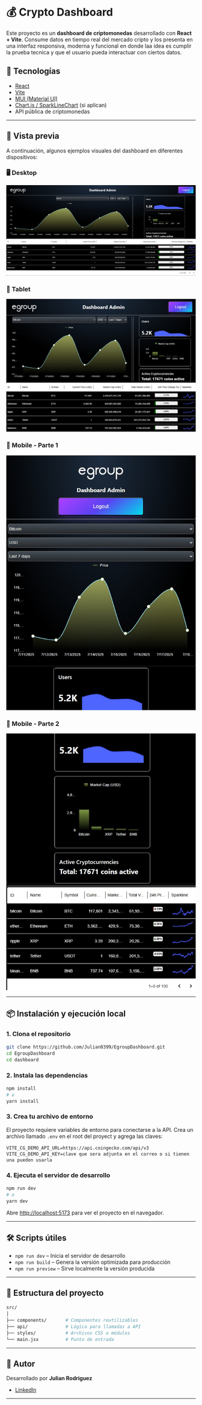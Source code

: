 # 💰 Crypto Dashboard

Este proyecto es un **dashboard de criptomonedas** desarrollado con **React + Vite**. Consume datos en tiempo real del mercado cripto y los presenta en una interfaz responsiva, moderna y funcional en donde laa idea es cumplir la prueba  tecnica  y que el usuario pueda interactuar con ciertos datos.

## 🚀 Tecnologías

- [React](https://reactjs.org/)
- [Vite](https://vitejs.dev/)
- [MUI (Material UI)](https://mui.com/)
- [Chart.js / SparkLineChart](https://mui.com/x/react-charts/) (si aplican)
- API pública de criptomonedas 

---

## 📸 Vista previa

A continuación, algunos ejemplos visuales del dashboard en diferentes dispositivos:

### 🖥️ Desktop
![Dashboard Desktop](./public/desktop.jpg)

### 📱 Tablet
![Dashboard Tablet](./public/tablet.jpg)

### 📱 Mobile - Parte 1
![Dashboard Mobile 1](./public/mobile1.jpg)

### 📱 Mobile - Parte 2
![Dashboard Mobile 2](./public/mobile2.jpg)

---

## 📦 Instalación y ejecución local

### 1. Clona el repositorio

```bash
git clone https://github.com/Julian0399/EgroupDashboard.git
cd EgroupDashboard
cd dashboard
```

### 2. Instala las dependencias

```bash
npm install
# o
yarn install
```

### 3. Crea tu archivo de entorno

El proyecto requiere variables de entorno para conectarse a la API. Crea un archivo llamado `.env` en el root del proyect y agrega las claves:

```
VITE_CG_DEMO_API_URL=https://api.coingecko.com/api/v3
VITE_CG_DEMO_API_KEY=clave que sera adjunta en el correo o si tienen una pueden usarla
```

### 4. Ejecuta el servidor de desarrollo

```bash
npm run dev
# o
yarn dev
```

Abre [http://localhost:5173](http://localhost:5173) para ver el proyecto en el navegador.

---

## 🛠️ Scripts útiles

- `npm run dev` – Inicia el servidor de desarrollo
- `npm run build` – Genera la versión optimizada para producción
- `npm run preview` – Sirve localmente la versión producida

---

## 📁 Estructura del proyecto

```bash
src/
│
├── components/       # Componentes reutilizables
├── api/              # Lógica para llamadas a API
├── styles/           # Archivos CSS o módulos
└── main.jsx          # Punto de entrada
```

---

## 🤝 Autor

Desarrollado por **Julian Rodriguez**

- [LinkedIn](https://www.linkedin.com/in/julianrod-ing/)

---

